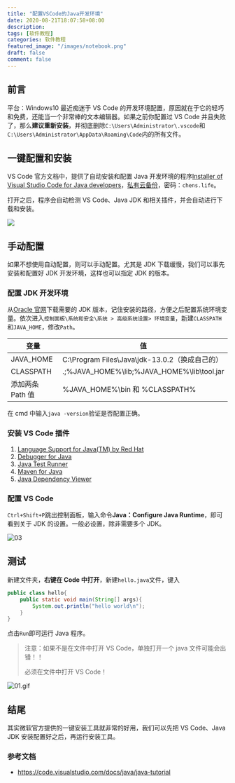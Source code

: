 ```yaml
---
title: "配置VSCode的Java开发环境"
date: 2020-08-21T18:07:58+08:00
description:
tags: [软件教程]
categories: 软件教程
featured_image: "/images/notebook.png"
draft: false
comment: false
---
```


## 前言

平台：Windows10
最近痴迷于 VS Code 的开发环境配置，原因就在于它的轻巧和免费，还能当一个非常棒的文本编辑器。如果之前你配置过 VS Code 并且失败了，那么**建议重新安装**，并彻底删除`C:\Users\Administrator\.vscode`和`C:\Users\Administrator\AppData\Roaming\Code`内的所有文件。

## 一键配置和安装

VS Code 官方文档中，提供了自动安装和配置 Java 开发环境的程序[Installer of Visual Studio Code for Java developers](https://aka.ms/vscode-java-installer-win)，[私有云备份](https://nas.chens.life/index.php/s/PmGLeQRW4D9m2LJ)，密码：`chens.life`。

打开之后，程序会自动检测 VS Code、Java JDK 和相关插件，并会自动进行下载和安装。

![](https://imgconvert.csdnimg.cn/aHR0cHM6Ly9pbWcuY2hlbnMubGlmZS9pbWFnZXMvMjAyMC8wOC8xMS8yMDIwMDgxMTExNDQ1OC5wbmc?x-oss-process=image/format,png)

## 手动配置

如果不想使用自动配置，则可以手动配置。尤其是 JDK 下载缓慢，我们可以事先安装和配置好 JDK 开发环境，这样也可以指定 JDK 的版本。

### 配置 JDK 开发环境

从[Oracle 官网](https://www.oracle.com/java/technologies/javase-downloads.html)下载需要的 JDK 版本，记住安装的路径，方便之后配置系统环境变量。依次进入`控制面板\系统和安全\系统 > 高级系统设置> 环境变量`，新建`CLASSPATH`和`JAVA_HOME`，修改`Path`。

| 变量             | 值                                             |
| ---------------- | ---------------------------------------------- |
| JAVA_HOME        | C:\Program Files\Java\jdk-13.0.2（换成自己的） |
| CLASSPATH        | .;%JAVA_HOME%\lib;%JAVA_HOME%\lib\tool.jar     |
| 添加两条 Path 值 | %JAVA_HOME%\bin 和 %CLASSPATH%                 |

在 cmd 中输入`java -version`验证是否配置正确。

### 安装 VS Code 插件

1. [Language Support for Java(TM) by Red Hat](https://marketplace.visualstudio.com/items?itemName=redhat.java)
2. [Debugger for Java](https://marketplace.visualstudio.com/items?itemName=vscjava.vscode-java-debug)
3. [Java Test Runner](https://marketplace.visualstudio.com/items?itemName=vscjava.vscode-java-test)
4. [Maven for Java](https://marketplace.visualstudio.com/items?itemName=vscjava.vscode-maven)
5. [Java Dependency Viewer](https://marketplace.visualstudio.com/items?itemName=vscjava.vscode-java-dependency)

### 配置 VS Code

`Ctrl+Shift+P`跳出控制面板，输入命令**Java：Configure Java Runtime**，即可看到关于 JDK 的设置。一般必设置，除非需要多个 JDK。

![03](https://imgconvert.csdnimg.cn/aHR0cHM6Ly9pbWcuY2hlbnMubGlmZS9pbWFnZXMvMjAyMC8wOC8xMS8yMDIwMDgxMTEyMTQwMC5wbmc?x-oss-process=image/format,png)

## 测试

新建文件夹，**右键在 Code 中打开**，新建`hello.java`文件，键入

```java
public class hello{
    public static void main(String[] args){
        System.out.println("hello world\n");
    }
}
```

点击`Run`即可运行 Java 程序。

> 注意：如果不是在文件中打开 VS Code，单独打开一个 java 文件可能会出错！！
>
> 必须在文件中打开 VS Code！

![01.gif](https://imgconvert.csdnimg.cn/aHR0cHM6Ly9pbWcuY2hlbnMubGlmZS9pbWFnZXMvMjAyMC8wOC8xMS8wMS5naWY)

## 结尾

其实微软官方提供的一键安装工具就非常的好用，我们可以先把 VS Code、Java JDK 安装配置好之后，再运行安装工具。

### 参考文档

- https://code.visualstudio.com/docs/java/java-tutorial
